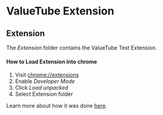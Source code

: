 
# ValueTube Extension

## Extension

The _Extension_ folder contains the ValueTube Test Extension.  

#### How to Load Extension into chrome
1. Visit [chrome://extensions](chrome://extensions)
2. Enable _Developer Mode_
3. Click _Load unpacked_
4. Select Extension folder

Learn more about how it was done [here](https://developer.chrome.com/extensions/getstarted).
